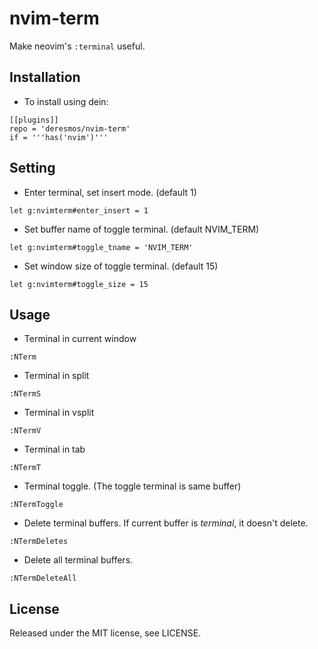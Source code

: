 nvim-term
==
Make neovim's `:terminal` useful.

Installation
--
* To install using dein:
```
[[plugins]]
repo = 'deresmos/nvim-term'
if = '''has('nvim')'''
```


Setting
--
* Enter terminal, set insert mode. (default 1)
```
let g:nvimterm#enter_insert = 1
```

* Set buffer name of toggle terminal. (default NVIM_TERM)
```
let g:nvimterm#toggle_tname = 'NVIM_TERM'
```

* Set window size of toggle terminal. (default 15)
```
let g:nvimterm#toggle_size = 15
```


Usage
--
* Terminal in current window
```
:NTerm
```

* Terminal in split
```
:NTermS
```

* Terminal in vsplit
```
:NTermV
```

* Terminal in tab
```
:NTermT
```

* Terminal toggle. (The toggle terminal is same buffer)
```
:NTermToggle
```

* Delete terminal buffers. If current buffer is *terminal*, it doesn't delete.
```
:NTermDeletes
```

* Delete all terminal buffers.
```
:NTermDeleteAll
```


License
--
Released under the MIT license, see LICENSE.

